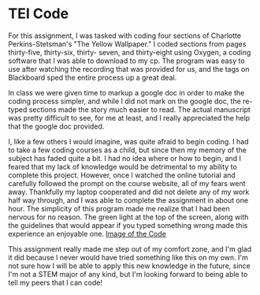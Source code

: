 # TEI Code

For this assignment, I was tasked with coding four sections of Charlotte Perkins-Stetsman's "The Yellow Wallpaper." I coded sections from pages thirty-five, thirty-six, thirty- seven, and thirty-eight using Oxygen, a coding software that I was able to download to my cp. The program was easy to use after watching the recording that was provided for us, and the tags on Blackboard sped the entire process up a great deal.

In class we were given time to markup a google doc in order to make the coding process simpler, and while I did not mark on the google doc, the re-typed sections made the story much easier to read. The actual manuscript was pretty difficult to see, for me at least, and I really appreciated the help that the google doc provided.

I, like a few others I would imagine, was quite afraid to begin coding. I had to take a few coding courses as a child, but since then my memory of the subject has faded quite a bit. I had no idea where or how to begin, and I feared that my lack of knowledge would be detrimental to my ability to complete this project. However, once I watched the online tutorial and carefully followed the prompt on the course website, all of my fears went away. Thankfully my laptop cooperated and did not delete any of my work half way through, and I was able to complete the assignment in about one hour. The simplicity of this program made me realize that I had been nervous for no reason. The green light at the top of the screen, along with the guidelines that would appear if you typed something wrong made this experience an enjoyable one. 
[Image of the Code](https://github.io/JaelinWashington/Jaelin-Washington/blob/main/images/Image1.jpg)

This assignment really made me step out of my comfort zone, and I'm glad it did because I never would have tried something like this on my own. I'm not sure how I will be able to apply this new knowledge in the future, since I'm not a STEM major of any kind, but I'm looking forward to being able to tell my peers that I can code! 















